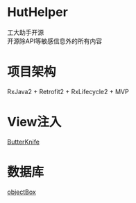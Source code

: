 # HutHelper
工大助手开源  
开源除API等敏感信息外的所有内容

# 项目架构
RxJava2 + Retrofit2 + RxLifecycle2 + MVP

# View注入
[ButterKnife](http://jakewharton.github.io/butterknife/)  

# 数据库
[objectBox](http://objectbox.io/)